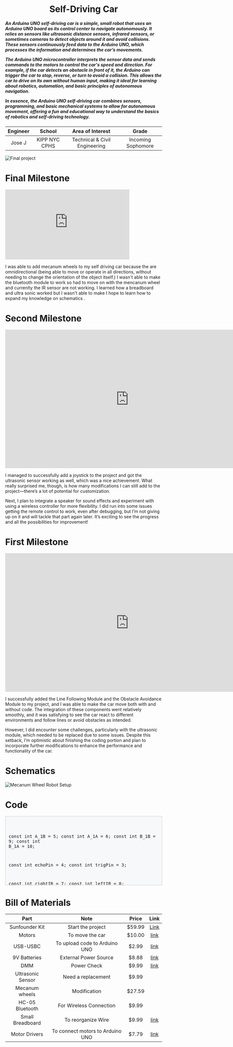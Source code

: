 
<center>
<H1>Self-Driving Car</H1>
</center>
 <h5>
  An Arduino UNO self-driving car is a simple, small robot that uses an Arduino UNO board as its control center to navigate autonomously. It relies on sensors like ultrasonic distance sensors, infrared sensors, or sometimes cameras to detect objects around it and avoid collisions. These sensors continuously feed data to the Arduino UNO, which processes the information and determines the car’s movements.

The Arduino UNO microcontroller interprets the sensor data and sends commands to the motors to control the car's speed and direction. For example, if the car detects an obstacle in front of it, the Arduino can trigger the car to stop, reverse, or turn to avoid a collision. This allows the car to drive on its own without human input, making it ideal for learning about robotics, automation, and basic principles of autonomous navigation.

In essence, the Arduino UNO self-driving car combines sensors, programming, and basic mechanical systems to allow for autonomous movement, offering a fun and educational way to understand the basics of robotics and self-driving technology. </h5>



| **Engineer** | **School** | **Area of Interest** | **Grade** |
|:--:|:--:|:--:|:--:|
| Jose J | KIPP NYC CPHS | Technical & Civil Engineering | Incoming Sophomore |

![Final project](https://github.com/user-attachments/assets/bda05022-1c0b-443d-8bed-40a2b52d993d)
  
# Final Milestone


<iframe width="399" height="225" src="https://www.youtube.com/embed/o88Zk7bv2zw" title="Tony J. Milestone 3" frameborder="0" allow="accelerometer; autoplay; clipboard-write; encrypted-media; gyroscope; picture-in-picture; web-share" referrerpolicy="strict-origin-when-cross-origin" allowfullscreen></iframe>
<p>
  I was able to add mecanum wheels to my self driving car because the are omnidirectional (being able to move or operate in all directions, without needing to change the orientation of the object itself.) I wasn't able to make the bluetooth module to work so had to move on with the mencanum wheel and currenlty the IR sensor are not working. I learned how a breadboard and ultra sonic worked but I wasn't able to make I hope to learn how to expand my knowledge on schematics .

</p>


# Second Milestone

<iframe width="791" height="445" src="https://www.youtube.com/embed/uZ8DTV_WV1Y" title="Tony J. Milestone 2" frameborder="0" allow="accelerometer; autoplay; clipboard-write; encrypted-media; gyroscope; picture-in-picture; web-share" referrerpolicy="strict-origin-when-cross-origin" allowfullscreen></iframe>

 I managed to successfully add a joystick to the project and got the ultrasonic sensor working as well, which was a nice achievement. What really surprised me, though, is how many modifications I can still add to the project—there’s a lot of potential for customization.

Next, I plan to integrate a speaker for sound effects and experiment with using a wireless controller for more flexibility. I did run into some issues getting the remote control to work, even after debugging, but I’m not giving up on it and will tackle that part again later. It’s exciting to see the progress and all the possibilities for improvement!


# First Milestone

<iframe width="791" height="445" src="https://www.youtube.com/embed/_Zn2GJUbHg0" title="Tony J. Milestone 1" frameborder="0" allow="accelerometer; autoplay; clipboard-write; encrypted-media; gyroscope; picture-in-picture; web-share" referrerpolicy="strict-origin-when-cross-origin" allowfullscreen></iframe>

I successfully added the Line Following Module and the Obstacle Avoidance Module to my project, and I was able to make the car move both with and without code. The integration of these components went relatively smoothly, and it was satisfying to see the car react to different environments and follow lines or avoid obstacles as intended.

However, I did encounter some challenges, particularly with the ultrasonic module, which needed to be replaced due to some issues. Despite this setback, I’m optimistic about finishing the coding portion and plan to incorporate further modifications to enhance the performance and functionality of the car.


# Schematics 
![Mecanum Wheel Robot Setup](https://i.imgur.com/B4IwBZu.png)
# Code

<div style="
  height: 200px;
  overflow-y: auto; /* For vertical scrolling if content exceeds height */
  border: 1px solid #ccc;
  padding: 10px;
  background-color: #f6f8fa; /* Light background for code/preformatted look */
  font-family: monospace; /* Optional: Use a monospaced font like code */
  white-space: pre-wrap; /* THIS IS THE KEY PROPERTY */
">

const int A_1B = 5;
const int A_1A = 6;
const int B_1B = 9;
const int B_1A = 10;

const int echoPin = 4;
const int trigPin = 3;

const int rightIR = 7;
const int leftIR = 8;

float readSensorData() {
  digitalWrite(trigPin, LOW);
  delayMicroseconds(2);
  digitalWrite(trigPin, HIGH);
  delayMicroseconds(10);
  digitalWrite(trigPin, LOW);
  float distance = pulseIn(echoPin, HIGH) / 58.00; //Equivalent to (340m/s*1us)/2
  return distance;
}


void moveForward(int speed) {
  analogWrite(A_1B, 0);
  analogWrite(A_1A, speed);
  analogWrite(B_1B, speed);
  analogWrite(B_1A, 0);
}

void moveBackward(int speed) {
  analogWrite(A_1B, speed);
  analogWrite(A_1A, 0);
  analogWrite(B_1B, 0);
  analogWrite(B_1A, speed);
}


void backLeft(int speed) {
  analogWrite(A_1B, speed);
  analogWrite(A_1A, 0);
  analogWrite(B_1B, 0);
  analogWrite(B_1A, 0);
}

void backRight(int speed) {
  analogWrite(A_1B, 0);
  analogWrite(A_1A, 0);
  analogWrite(B_1B, 0);
  analogWrite(B_1A, speed);
}

void stopMove() {
  analogWrite(A_1B, 0);
  analogWrite(A_1A, 0);
  analogWrite(B_1B, 0);
  analogWrite(B_1A, 0);
}

void setup() {
  Serial.begin(9600);

  //motor
  pinMode(A_1B, OUTPUT);
  pinMode(A_1A, OUTPUT);
  pinMode(B_1B, OUTPUT);
  pinMode(B_1A, OUTPUT);

  //ultrasonic
  pinMode(echoPin, INPUT);
  pinMode(trigPin, OUTPUT);

  //IR obstacle
  pinMode(leftIR, INPUT);
  pinMode(rightIR, INPUT);
}

void loop() {

  int left = digitalRead(leftIR);  // 0: Obstructed   1: Empty
  int right = digitalRead(rightIR);

  if (!left && right) {
    backLeft(150);
  } else if (left && !right) {
    backRight(150);
  } else if (!left && !right) {
    moveBackward(150);
  } else {
    float distance = readSensorData();
    Serial.println(distance);
    if (distance > 50) { // Safe
      moveForward(200);
    } else if (distance < 10 && distance > 2) { // Attention
      moveBackward(200);
      delay(1000);
      backLeft(150);
      delay(500);
    } else {
      moveForward(150);
    }
  }
}

</div>

# Bill of Materials

| **Part** | **Note** | **Price** | **Link** |
|:--:|:--:|:--:|:--:|
| Sunfounder Kit | Start the project | $59.99 | <a href="https://www.amazon.com/SunFounder-Compatible-Tutorials-Including-Controller/dp/B0B778L1DZ/ref=sr_1_1?crid=3JQTX3SPFIY9Z&dib=eyJ2IjoiMSJ9.D9LrCZJnua_keVMLJz2FWi87-vYq5Z0c0hghVjdTqVV5SxTVgutlUut8NIgJpkDha5RIUUEOd8ZL_9-liu4TuIX3Y5c9E3mrmlKMD_2d9cnuKu55yBqRD35FcNSR2oUIVkT7byKksfuqXVAx34A8gUuPMYKaM3Jepu1QA3uOutR5sR0O3bugifITwp4OocPwYE4ZDNZaCae7Y3Ydd5zuneo_8PLiYwbdyVH9QvcGEwg.-iuZvwFJywFFRggszeNpXLuAEE8nPtLKbqmhVUOfLc0&dib_tag=se&keywords=sunfounder+3+in+1+starter+kit+for+arduino+uno&qid=1718980379&sprefix=3+in+1+ard%2Caps%2C120&sr=8-1"> Link </a> |
| Motors | To move the car | $10.00 | <a href="https://www.amazon.com/AEDIKO-Motor-Gearbox-200RPM-Ratio/dp/B00N6NXP4H/ref=sr_1_42?crid=1P20NWBLH2ML">link</a> |
| USB-USBC | To upload code to Arduino UNO | $2.99 | <a href=" https://www.amazon.com/ENVEL-Transfer-Converter-Thunderbolt3-Compatible/dp/B0D3T2QDVJ/ref=sxin_17_pa_sp_se">link</a>|
| 9V Batteries | External Power Source | $8.88 | <a href="https://www.amazon.com/Amazon-Basics-Performance-All-Purpose-Batteries/dp/B00MH4QM1S/ref=sr_1_5?crid=3T(">link</a> |
| DMM | Power Check | $9.99 | <a href="https://www.amazon.com/AstroAI-Digital-Multimeter-Voltage-Tester/dp/B01ISAMUA6/ref=sxin_17_pa_sp_search_thematic">link</a>|
| Ultrasonic Sensor | Need a replacement | $9.99 |<a href="https://www.amazon.com/dp/B0C166NX3Z?psc=1&smid=A1YZW40LYQY3L1&ref_=chk_typ_imgToDp"></a>|
| Mecanum wheels | Modification | $27.59 |<a href="https://www.amazon.com/DWWTKL-Omnidirectional-Educational-Raspberry-Unassembled/dp/B0CBRBCFMZ/ref=sr_1_7?crid=2SBS88QZ6V821&dib=eyJ2IjoiMSJ9.W_KC8xv258Ah7gyGa6PFzud7PVQLQmIoci-CiujLUV4A9RWPRd-F1xRWC477kqvU8FWmi-erIdoIvir1nYAcKkG9o0kbj0nGgH48wyJHG5cZFz8hQhAybE7gYEVtkBb7JopgCNQY6JY7oww5-26WBFWHDOwr7wciHdmDYATQcVRBGNqNIqiJ96IKlR4fG4ftGrh8jrdau44oxhn4De3xjd0bv4N7bbgaQnM1kD5jVb73-CkJWJlUIRmT5fWpZSwRI4MxCpCvOFXeRq9IYuuaRPL9AzvO0n1796j2ssQvNw0.diWdT7b0hUVzVw-d8ry8iLk8J7XXsBNBvX236Gzy0zE&dib_tag=se&keywords=Mecanum%2Bwheel%2Bkit&qid=1753043524&sprefix=mecanum%2Bwheel%2Bkit%2Caps%2C124&sr=8-7&th=1"></a>|
| HC-05 Bluetooth | For Wireless Connection | $9.99 |<a href="https://www.amazon.com/dp/B01G9KSAF6?ref=nb_sb_ss_w_as-reorder_k1_1_5&amp=&crid=11UESFVVLK3WH&amp=&sprefix=dsd+t"></a>|
| Small Breadboard | To reorganize Wire | $9.99 |<a href=" https://www.amazon.com/BOJACK-Values-Solderless-Breadboard-Flexible/dp/B08Y59P6D1/ref=sr_1_1_sspa?crid=X7L66DN6SKJ8&dib=eyJ2IjoiMSJ9.PdOczz4qMoffnA2C_rK-kJlFCYAHSDmrD65DBq3unlgOZbG-fwywsmV7CrH31Jh5H4feTM47GG5tutODFBfXin1AY21hi400AZl-AtrT1tqAFw8e3fp2feioi9xKMXH6OYJNO8Eb4fvovE7fUHNbZvMMjUbfeD0un_fMwUt02bdoVw5SRJ5-EkzfYGd1hpRrGRcO5XKl_M0RdVlHi5kjCeHvq2ASvhSYkpjQlf7ItSs.Qnt-ThhUkgGrjxpK9xCazsx9pr1RLastAU13H77ANm8&dib_tag=se&keywords=small+breadboard&qid=1753043693&sprefix=small+breadboard%2Caps%2C122&sr=8-1-spons&sp_csd=d2lkZ2V0TmFtZT1zcF9hdGY&psc=1">link</a> |
| Motor Drivers | To connect motors to Arduino UNO | $7.79 | <a href="https://www.amazon.com/dp/B00M0F243E?ref=cm_sw_r_cso_cp_apin_dp_Y6MVD5JD7K0TYMNX5RJ0&ref_=cm_sw_r_cso_cp_apin_dp_Y6MVD5JD7K0TYMNX5RJ0&social_share=cm_sw_r_cso_cp_apin_dp_Y6MVD5JD7K0TYMNX5RJ0&csmig=1">link</a> |
